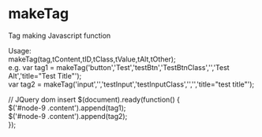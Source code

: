 makeTag
=======

Tag making Javascript function

Usage:\
makeTag(tag,tContent,tID,tClass,tValue,tAlt,tOther);\
e.g. var tag1 = makeTag('button','Test','testBtn','TestBtnClass','','Test Alt','title="Test Title"');\
var tag2 = makeTag('input','','testInput','testInputClass','','','title="test title"');

// JQuery dom insert
$(document).ready(function() {\
$('#node-9 .content').append(tag1);\
$('#node-9 .content').append(tag2);\
});
